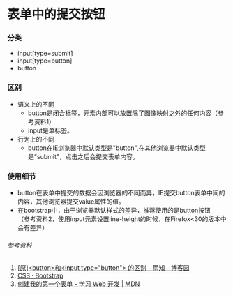 # 表单中的提交按钮
### 分类
* input[type=submit]
* input[type=button]
* button

### 区别
+ 语义上的不同
    * button是闭合标签，元素内部可以放置除了图像映射之外的任何内容（参考资料1）
    * input是单标签。
+ 行为上的不同
    * button在IE浏览器中默认类型是"button",在其他浏览器中默认类型是"submit"，点击之后会提交表单内容。
    
### 使用细节
* button在表单中提交的数据会因浏览器的不同而异，IE提交button表单中间的内容，其他浏览器提交value属性的值。
* 在bootstrap中，由于浏览器默认样式的差异，推荐使用的是button按钮<br>（参考资料2，使用input元素设置line-height的时候，在Firefox<30的版本中会有差异）

###### 参考资料
1. [[原]&lt;button&gt;和&lt;input type=&quot;button&quot;&gt; 的区别 - 雨知 - 博客园](http://www.cnblogs.com/purediy/archive/2012/06/10/2544184.html)
2. [ CSS · Bootstrap ](https://getbootstrap.com/docs/3.3/css/#buttons)
3. [ 创建我的第一个表单 - 学习 Web 开发 | MDN ](https://developer.mozilla.org/zh-CN/docs/Learn/HTML/Forms/Your_first_HTML_form)